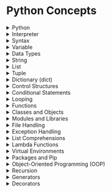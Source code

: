 

# Python Concepts

<details>

<summary>Python</summary>

- High-level programming language

- Versatile and readable code

- Used for web development, data analysis, and more

</details>

<details>

<summary>Interpreter</summary>

- Executes Python code line by line

- Translates and runs code instantly

- Reads and executes code interactively

</details>

<details>

<summary>Syntax</summary>

- Rules for writing Python code

- Defines code structure

- Indicates how code should be written

</details>

<details>

<summary>Variable</summary>

- Container for storing data

- Holds values or references

- Used to manipulate and store information

</details>

<details>

<summary>Data Types</summary>

- Categories of data values

- Define how data is stored and used

- Include integers, strings, lists, etc.

</details>

<details>

<summary>String</summary>

- Textual data in Python

- Series of characters

- Used for text manipulation and processing

</details>

<details>

<summary>List</summary>

- Ordered collection of items

- Stores multiple values

- Manipulated using indexing and methods

</details>

<details>

<summary>Tuple</summary>

- Immutable ordered collection

- Similar to lists but unchangeable

- Used for constant data

</details>

<details>

<summary>Dictionary (dict)</summary>

- Key-value pairs

- Associates values with unique keys

- Efficient for data retrieval

</details>

<details>

<summary>Control Structures</summary>

- Statements for code control

- Include loops and conditionals

- Dictate code execution flow

</details>

<details>

<summary>Conditional Statements</summary>

- Decision-making in code

- Executes code based on conditions

- Includes if, elif, else

</details>

<details>

<summary>Looping</summary>

- Repeating code execution

- Iterates over data or conditions

- Includes for and while loops

</details>

<details>

<summary>Functions</summary>

- Reusable code blocks

- Encapsulate code for specific tasks

- Defined using def keyword

</details>

<details>

<summary>Classes and Objects</summary>

- Blueprint for creating objects

- Define attributes and methods

- Used for object-oriented programming

</details>

<details>

<summary>Modules and Libraries</summary>

- Reusable code extensions

- Provide pre-built functions

- Expand Python's capabilities

</details>

<details>

<summary>File Handling</summary>

- Reading and writing files

- Manipulating file data

- Used for data storage and processing

</details>

<details>

<summary>Exception Handling</summary>

- Dealing with errors in code

- Catching and handling exceptions

- Prevents code from crashing

</details>

<details>

<summary>List Comprehensions</summary>

- Concise list creation

- Creates lists with minimal code

- Transforms and filters data

</details>

<details>

<summary>Lambda Functions</summary>

- Anonymous one-liner functions

- Simplified function definition

- Used for short tasks

</details>

<details>

<summary>Virtual Environments</summary>

- Isolated Python environments

- Manage package dependencies

- Prevent conflicts between projects

</details>

<details>

<summary>Packages and Pip</summary>

- External code libraries

- Extend Python's functionality

- Installed and managed using pip

</details>

<details>

<summary>Object-Oriented Programming (OOP)</summary>

- Programming paradigm

- Organizes code around objects

- Encapsulation, inheritance, polymorphism

</details>

<details>

<summary>Recursion</summary>

- Function calling itself

- Solving problems through self-replication

- Used for complex algorithms

</details>

<details>

<summary>Generators</summary>

- Efficient data iterators

- Yield values one at a time

- Reduce memory usage

</details>

<details>

<summary>Decorators</summary>

- Function modifiers

- Enhance or modify function behavior

- Used for code reuse and extension

</details>

